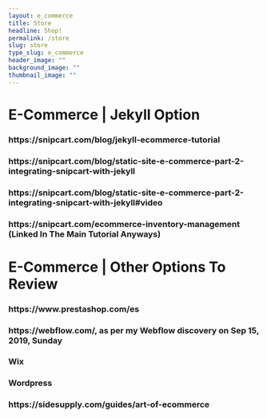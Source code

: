 ```yaml
---
layout: e_commerce
title: Store
headline: Shop!
permalink: /store
slug: store
type_slug: e_commerce
header_image: ""
background_image: ""
thumbnail_image: ""
---
```


<h1>E-Commerce | Jekyll Option</h1>
<h3>https://snipcart.com/blog/jekyll-ecommerce-tutorial</h3>
<h3>https://snipcart.com/blog/static-site-e-commerce-part-2-integrating-snipcart-with-jekyll</h3>
<h3>https://snipcart.com/blog/static-site-e-commerce-part-2-integrating-snipcart-with-jekyll#video</h3>
<h3>https://snipcart.com/ecommerce-inventory-management (Linked In The Main Tutorial Anyways)</h3>

<h1>E-Commerce | Other Options To Review</h1>
<h3>https://www.prestashop.com/es</h3>
<h3>https://webflow.com/, as per my Webflow discovery on Sep 15, 2019, Sunday</h3>
<h3>Wix</h3>
<h3>Wordpress</h3>

<h3>https://sidesupply.com/guides/art-of-ecommerce</h3>